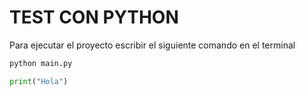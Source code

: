 # TEST CON PYTHON 

Para ejecutar el proyecto escribir el siguiente comando en el terminal

```sh 
python main.py

```
```python 
print("Hola")

```
